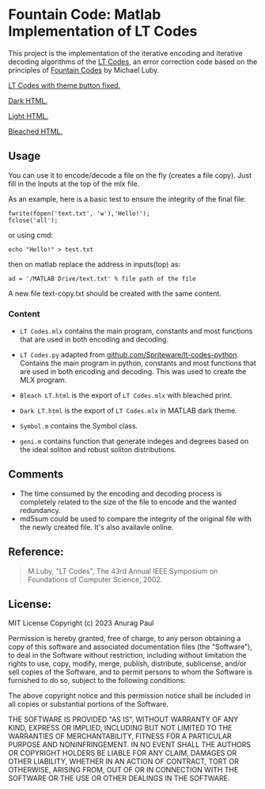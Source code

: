 # Fountain Code: Matlab Implementation of LT Codes

This project is the implementation of the iterative encoding and iterative decoding algorithms of the [LT Codes](https://en.wikipedia.org/wiki/LT_codes),
an error correction code based on the principles of [Fountain Codes](https://en.wikipedia.org/wiki/Fountain_code) by Michael Luby.

[LT Codes with theme button fixed.](https://anuragpaul0.github.io/LT-Codes/LT%20Button.html)

[Dark HTML.](https://anuragpaul0.github.io/LT-Codes/Dark%20LT.html)

[Light HTML.](https://anuragpaul0.github.io/LT-Codes/Light%20LT.html)

[Bleached HTML.](https://anuragpaul0.github.io/LT-Codes/Bleach%20LT.html)

## Usage

You can use it to encode/decode a file on the fly (creates a file copy). Just fill in the Inputs at the top of the mlx file.

As an example, here is a basic test to ensure the integrity of the final file:
```
fwrite(fopen('text.txt', 'w'),'Hello!');
fclose('all');
```
or using cmd:
```
echo "Hello!" > test.txt
```
then on matlab replace the address in inputs(top) as:
```
ad = '/MATLAB Drive/text.txt' % file path of the file
```
A new file text-copy.txt should be created with the same content.

### Content

* `LT Codes.mlx` contains the main program, constants and most functions that are used in both encoding and decoding.
* `LT Codes.py` adapted from [github.com/Spriteware/lt-codes-python](https://github.com/Spriteware/lt-codes-python). Contains the main program in python, constants and most functions that are used in both encoding and decoding. This was used to create the MLX program.

* `Bleach LT.html` is the export of `LT Codes.mlx` with bleached print.
* `Dark LT.html` is the export of `LT Codes.mlx` in MATLAB dark theme.
* `Symbol.m` contains the Symbol class.
* `geni.m` contains function that generate indeges and degrees based on the ideal soliton and robust soliton distributions.

## Comments
* The time consumed by the encoding and decoding process is completely related to the size of the file to encode and the wanted redundancy.
* md5sum could be used to compare the integrity of the original file with the newly created file. It's also availavle online.
## Reference:

> M.Luby, "LT Codes", The 43rd Annual IEEE Symposium on Foundations of Computer Science, 2002.

## License:

MIT License
Copyright (c) 2023 Anurag Paul

Permission is hereby granted, free of charge, to any person obtaining a copy of this software and associated documentation files (the "Software"), to deal in the Software without restriction, including without limitation the rights to use, copy, modify, merge, publish, distribute, sublicense, and/or sell copies of the Software, and to permit persons to whom the Software is furnished to do so, subject to the following conditions:

The above copyright notice and this permission notice shall be included in all copies or substantial portions of the Software.

THE SOFTWARE IS PROVIDED "AS IS", WITHOUT WARRANTY OF ANY KIND, EXPRESS OR IMPLIED, INCLUDING BUT NOT LIMITED TO THE WARRANTIES OF MERCHANTABILITY, FITNESS FOR A PARTICULAR PURPOSE AND NONINFRINGEMENT. IN NO EVENT SHALL THE AUTHORS OR COPYRIGHT HOLDERS BE LIABLE FOR ANY CLAIM, DAMAGES OR OTHER LIABILITY, WHETHER IN AN ACTION OF CONTRACT, TORT OR OTHERWISE, ARISING FROM, OUT OF OR IN CONNECTION WITH THE SOFTWARE OR THE USE OR OTHER DEALINGS IN THE SOFTWARE.
